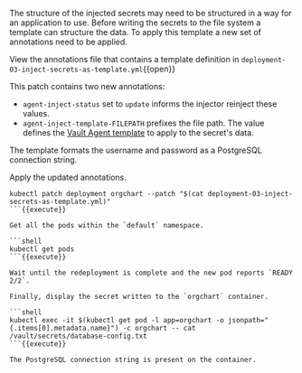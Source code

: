 
The structure of the injected secrets may need to be structured in a way for
an application to use. Before writing the secrets to the file system a
template can structure the data. To apply this template a new set of annotations
need to be applied.

View the annotations file that contains a template definition in `deployment-03-inject-secrets-as-template.yml`{{open}}

This patch contains two new annotations:

- `agent-inject-status` set to `update` informs the injector reinject these
  values.
- `agent-inject-template-FILEPATH` prefixes the file path. The value defines
  the [Vault Agent template](https://www.vaultproject.io/docs/agent/template/index.html)
  to apply to the secret's data.

The template formats the username and password as a PostgreSQL connection
string.

Apply the updated annotations.

```shell
kubectl patch deployment orgchart --patch "$(cat deployment-03-inject-secrets-as-template.yml)"
```{{execute}}

Get all the pods within the `default` namespace.

```shell
kubectl get pods
```{{execute}}

Wait until the redeployment is complete and the new pod reports `READY 2/2`.

Finally, display the secret written to the `orgchart` container.

```shell
kubectl exec -it $(kubectl get pod -l app=orgchart -o jsonpath="{.items[0].metadata.name}") -c orgchart -- cat /vault/secrets/database-config.txt
```{{execute}}

The PostgreSQL connection string is present on the container.
